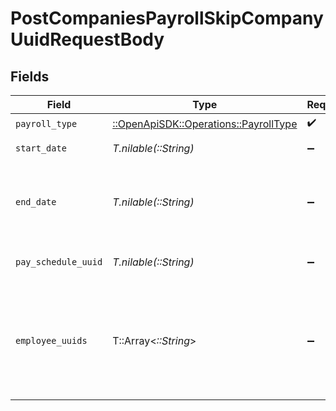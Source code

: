 # PostCompaniesPayrollSkipCompanyUuidRequestBody


## Fields

| Field                                                                                            | Type                                                                                             | Required                                                                                         | Description                                                                                      |
| ------------------------------------------------------------------------------------------------ | ------------------------------------------------------------------------------------------------ | ------------------------------------------------------------------------------------------------ | ------------------------------------------------------------------------------------------------ |
| `payroll_type`                                                                                   | [::OpenApiSDK::Operations::PayrollType](../../models/operations/payrolltype.md)                  | :heavy_check_mark:                                                                               | Payroll type                                                                                     |
| `start_date`                                                                                     | *T.nilable(::String)*                                                                            | :heavy_minus_sign:                                                                               | Pay period start date                                                                            |
| `end_date`                                                                                       | *T.nilable(::String)*                                                                            | :heavy_minus_sign:                                                                               | Pay period end date. If left empty, defaults to today's date.                                    |
| `pay_schedule_uuid`                                                                              | *T.nilable(::String)*                                                                            | :heavy_minus_sign:                                                                               | The UUID of the pay schedule                                                                     |
| `employee_uuids`                                                                                 | T::Array<*::String*>                                                                             | :heavy_minus_sign:                                                                               | An array of employees. This field is only applicable to new hire payroll and termination payroll |